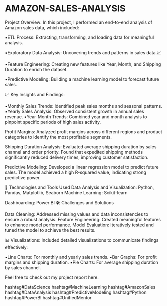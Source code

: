 # AMAZON-SALES-ANALYSIS
Project Overview:
In this project, I performed an end-to-end analysis of Amazon sales data, which included:

▪️ETL Process: Extracting, transforming, and loading data for meaningful analysis.

▪️Exploratory Data Analysis: Uncovering trends and patterns in sales data.📈

▪️Feature Engineering: Creating new features like Year, Month, and Shipping Duration to enrich the dataset.

▪️Predictive Modeling: Building a machine learning model to forecast future sales.

📈 Key Insights and Findings:

▪️Monthly Sales Trends: Identified peak sales months and seasonal patterns.
▪️Yearly Sales Analysis: Observed consistent growth in annual sales revenue.
▪️Year-Month Trends: Combined year and month analysis to pinpoint specific periods of high sales activity.

Profit Margins:
Analyzed profit margins across different regions and product categories to identify the most profitable segments.

Shipping Duration Analysis:
Evaluated average shipping duration by sales channel and order priority.
Found that expedited shipping methods significantly reduced delivery times, improving customer satisfaction.

Predictive Modeling:
Developed a linear regression model to predict future sales.
The model achieved a high R-squared value, indicating strong predictive power.

🔧 Technologies and Tools Used
Data Analysis and Visualization: Python, Pandas, Matplotlib, Seaborn
Machine Learning: Scikit-learn

Dashboarding: Power BI
🛠 Challenges and Solutions

Data Cleaning: Addressed missing values and data inconsistencies to ensure a robust analysis.
Feature Engineering: Created meaningful features to enhance model performance.
Model Evaluation: Iteratively tested and tuned the model to achieve the best results.

📊 Visualizations:
Included detailed visualizations to communicate findings effectively:

▪️Line Charts: For monthly and yearly sales trends.
▪️Bar Graphs: For profit margins and shipping duration.
▪️Pie Charts: For average shipping duration by sales channel.

Feel free to check out my project report here.

hashtag#DataScience hashtag#MachineLearning hashtag#AmazonSales hashtag#DataAnalysis hashtag#PredictiveModeling hashtag#Python hashtag#PowerBI hashtag#UnifiedMentor
